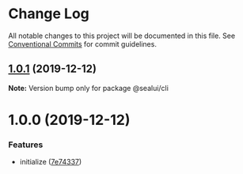 # Change Log

All notable changes to this project will be documented in this file.
See [Conventional Commits](https://conventionalcommits.org) for commit guidelines.

## [1.0.1](https://github.com/SealUI/seal-cli/compare/@sealui/cli@1.0.0...@sealui/cli@1.0.1) (2019-12-12)

**Note:** Version bump only for package @sealui/cli





# 1.0.0 (2019-12-12)


### Features

* initialize ([7e74337](https://github.com/SealUI/seal-cli/commit/7e74337c56184bd24d7f619b7c2691fe224ed30a))
